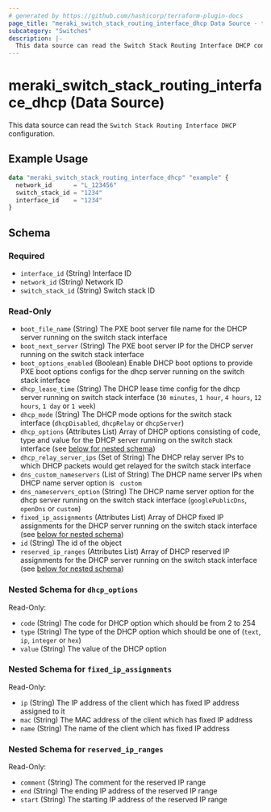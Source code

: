 ```yaml
---
# generated by https://github.com/hashicorp/terraform-plugin-docs
page_title: "meraki_switch_stack_routing_interface_dhcp Data Source - terraform-provider-meraki"
subcategory: "Switches"
description: |-
  This data source can read the Switch Stack Routing Interface DHCP configuration.
---
```


# meraki_switch_stack_routing_interface_dhcp (Data Source)

This data source can read the `Switch Stack Routing Interface DHCP` configuration.

## Example Usage

```terraform
data "meraki_switch_stack_routing_interface_dhcp" "example" {
  network_id      = "L_123456"
  switch_stack_id = "1234"
  interface_id    = "1234"
}
```

<!-- schema generated by tfplugindocs -->
## Schema

### Required

- `interface_id` (String) Interface ID
- `network_id` (String) Network ID
- `switch_stack_id` (String) Switch stack ID

### Read-Only

- `boot_file_name` (String) The PXE boot server file name for the DHCP server running on the switch stack interface
- `boot_next_server` (String) The PXE boot server IP for the DHCP server running on the switch stack interface
- `boot_options_enabled` (Boolean) Enable DHCP boot options to provide PXE boot options configs for the dhcp server running on the switch stack interface
- `dhcp_lease_time` (String) The DHCP lease time config for the dhcp server running on switch stack interface (`30 minutes`, `1 hour`, `4 hours`, `12 hours`, `1 day` or `1 week`)
- `dhcp_mode` (String) The DHCP mode options for the switch stack interface (`dhcpDisabled`, `dhcpRelay` or `dhcpServer`)
- `dhcp_options` (Attributes List) Array of DHCP options consisting of code, type and value for the DHCP server running on the switch stack interface (see [below for nested schema](#nestedatt--dhcp_options))
- `dhcp_relay_server_ips` (Set of String) The DHCP relay server IPs to which DHCP packets would get relayed for the switch stack interface
- `dns_custom_nameservers` (List of String) The DHCP name server IPs when DHCP name server option is ` custom`
- `dns_nameservers_option` (String) The DHCP name server option for the dhcp server running on the switch stack interface (`googlePublicDns`, `openDns` or `custom`)
- `fixed_ip_assignments` (Attributes List) Array of DHCP fixed IP assignments for the DHCP server running on the switch stack interface (see [below for nested schema](#nestedatt--fixed_ip_assignments))
- `id` (String) The id of the object
- `reserved_ip_ranges` (Attributes List) Array of DHCP reserved IP assignments for the DHCP server running on the switch stack interface (see [below for nested schema](#nestedatt--reserved_ip_ranges))

<a id="nestedatt--dhcp_options"></a>
### Nested Schema for `dhcp_options`

Read-Only:

- `code` (String) The code for DHCP option which should be from 2 to 254
- `type` (String) The type of the DHCP option which should be one of (`text`, `ip`, `integer` or `hex`)
- `value` (String) The value of the DHCP option


<a id="nestedatt--fixed_ip_assignments"></a>
### Nested Schema for `fixed_ip_assignments`

Read-Only:

- `ip` (String) The IP address of the client which has fixed IP address assigned to it
- `mac` (String) The MAC address of the client which has fixed IP address
- `name` (String) The name of the client which has fixed IP address


<a id="nestedatt--reserved_ip_ranges"></a>
### Nested Schema for `reserved_ip_ranges`

Read-Only:

- `comment` (String) The comment for the reserved IP range
- `end` (String) The ending IP address of the reserved IP range
- `start` (String) The starting IP address of the reserved IP range
